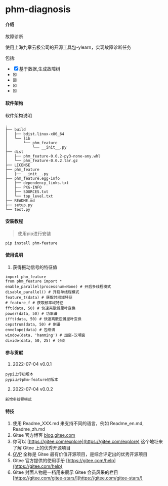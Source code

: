 # phm-diagnosis

#### 介绍

故障诊断

使用上海九章云极公司的开源工具包-ylearn，实现故障诊断任务

包括:
- [x] 基于数据,生成故障树
- [x]
- [x]
- [x]
- [x]



#### 软件架构
软件架构说明
```
.
├── build
│   ├── bdist.linux-x86_64
│   └── lib
│       └── phm_feature
│           └── __init__.py
├── dist
│   ├── phm_feature-0.0.2-py3-none-any.whl
│   └── phm_feature-0.0.2.tar.gz
├── LICENSE
├── phm_feature
│   ├── __init__.py
├── phm_feature.egg-info
│   ├── dependency_links.txt
│   ├── PKG-INFO
│   ├── SOURCES.txt
│   └── top_level.txt
├── README.md
├── setup.py
└── test.py
```

#### 安装教程

> 使用pip进行安装
```
pip install phm-feature
```

#### 使用说明

1.  获得振动信号的特征值
```
import phm_feature
from phm_feature import *
enable_parallel(processnum=None) # 开启多线程模式
disable_parallel() # 开启单线程模式
feature_t(data) # 获取时间域特征
# feature_f # 获取频率域特征
fft(data, 50) # 快速离散傅里叶变换
power(data, 50) # 功率谱
ifft(data, 50) # 快速离散逆傅里叶变换
cepstrum(data, 50) # 倒谱
envelope(data) # 包络谱
window(data, 'hamming') # 加窗-汉明窗
divide(data, 50, 25) # 分帧
```

#### 参与贡献

1. 2022-07-04 v0.0.1
```
pypi上传初版本
pypi上传phm-feature初版本
```

2. 2022-07-04 v0.0.2
```
新增多线程模式
```

#### 特技

1.  使用 Readme\_XXX.md 来支持不同的语言，例如 Readme\_en.md, Readme\_zh.md
2.  Gitee 官方博客 [blog.gitee.com](https://blog.gitee.com)
3.  你可以 [https://gitee.com/explore](https://gitee.com/explore) 这个地址来了解 Gitee 上的优秀开源项目
4.  [GVP](https://gitee.com/gvp) 全称是 Gitee 最有价值开源项目，是综合评定出的优秀开源项目
5.  Gitee 官方提供的使用手册 [https://gitee.com/help](https://gitee.com/help)
6.  Gitee 封面人物是一档用来展示 Gitee 会员风采的栏目 [https://gitee.com/gitee-stars/](https://gitee.com/gitee-stars/)




